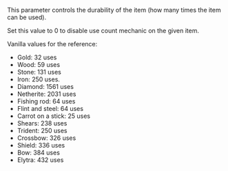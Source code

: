 This parameter controls the durability of the item (how many times the item can be used).

Set this value to 0 to disable use count mechanic on the given item.

Vanilla values for the reference:

* Gold: 32 uses
* Wood: 59 uses
* Stone: 131 uses
* Iron: 250 uses.
* Diamond: 1561 uses
* Netherite: 2031 uses
* Fishing rod: 64 uses
* Flint and steel: 64 uses
* Carrot on a stick: 25 uses
* Shears: 238 uses
* Trident: 250 uses
* Crossbow: 326 uses
* Shield: 336 uses
* Bow: 384 uses
* Elytra: 432 uses